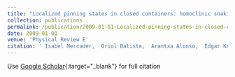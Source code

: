 ```yaml
---
title: "Localized pinning states in closed containers: homoclinic snaking without bistability"
collection: publications
permalink: /publication/2009-01-01-Localized-pinning-states-in-closed-containers-homoclinic-snaking-without-bistability
date: 2009-01-01
venue: 'Physical Review E'
citation: ' Isabel Mercader,  Oriol Batiste,  Arantxa Alonso,  Edgar Knobloch (2009) &quot;Localized pinning states in closed containers: homoclinic snaking without bistability.&quot; <i>Physical Review E</i>. 80, 025201.'
---
```

Use [Google Scholar](https://scholar.google.com/scholar?q=Localized+pinning+states+in+closed+containers:+homoclinic+snaking+without+bistability){:target="_blank"} for full citation